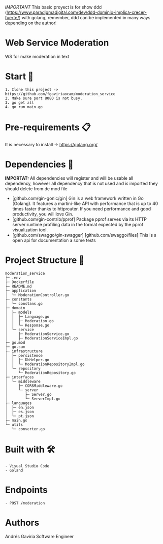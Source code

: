 *IMPORTANT*
This basic proyect is for show ddd (https://www.paradigmadigital.com/dev/ddd-dominio-implica-crecer-fuerte/) with golang, remember, ddd can be implemented in many ways depending on the author!

# Web Service Moderation
WS for make moderation in text

# Start 🚀
    1. Clone this project -> https://github.com/fgaviriaocam/moderation_service
    2. Make sure port 8080 is not busy.
    3. go get all 
    4. go run main.go

# Pre-requirements 📋
It is necessary to install -> https://golang.org/ 

# Dependencies 🤝
**IMPORTAT:** All dependencies will register and will be usable all dependency, however all dependency that is not used and is imported they should delete from de mod file

- [github.com/gin-gonic/gin] Gin is a web framework written in Go (Golang). It features a martini-like API with performance that is up to 40 times faster thanks to httprouter. If you need performance and good productivity, you will love Gin.
- [github.com/gin-contrib/pprof] Package pprof serves via its HTTP server runtime profiling data in the format expected by the pprof visualization tool.
- [github.com/swaggo/gin-swagger] [github.com/swaggo/files] This is a open api for documentation a some tests 

# Project Structure 🧱
```
moderation_service
├─ .env
├─ Dockerfile
├─ README.md
├─ application
│  └─ ModerationController.go
├─ constants
│  └─ constans.go
├─ domain
│  ├─ models
│  │  ├─ Language.go
│  │  ├─ Moderation.go
│  │  └─ Response.go
│  └─ service
│     ├─ ModerationService.go
│     ├─ ModerationServiceImpl.go
├─ go.mod
├─ go.sum
├─ infrastructure
│  ├─ persistence
│  │  ├─ DbHelper.go
│  │  └─ ModerationRepositoryImpl.go
│  └─ repository
│     └─ ModerationRepository.go
├─ interfaces
│  └─ middleware
│     ├─ CORSMiddleware.go
│     └─ server
│        ├─ Server.go
│        └─ ServerImpl.go
├─ languages
│  ├─ en.json
│  ├─ es.json
│  └─ pt.json
├─ main.go
└─ utils
   └─ converter.go
```

# Built with 🛠️
    - Visual Studio Code
    - Goland

# Endpoints
    - POST /moderation

# Authors
Andrés Gaviria
Software Engineer